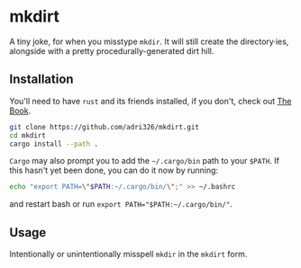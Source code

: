 # mkdirt

A tiny joke, for when you misstype `mkdir`. It will still create the directory·ies, alongside with a pretty procedurally-generated dirt hill.

## Installation

You'll need to have `rust` and its friends installed, if you don't, check out [The Book](https://doc.rust-lang.org/book/second-edition/ch01-01-installation.html).

```sh
git clone https://github.com/adri326/mkdirt.git
cd mkdirt
cargo install --path .
```

`Cargo` may also prompt you to add the `~/.cargo/bin` path to your `$PATH`. If this hasn't yet been done, you can do it now by running:

```sh
echo "export PATH=\"$PATH:~/.cargo/bin/\";" >> ~/.bashrc
```

and restart bash or run `export PATH="$PATH:~/.cargo/bin/"`.

## Usage

Intentionally or unintentionally misspell `mkdir` in the `mkdirt` form.
